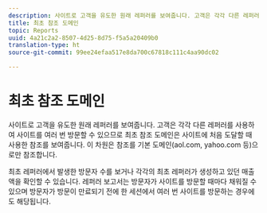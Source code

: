 ```yaml
---
description: 사이트로 고객을 유도한 원래 레퍼러를 보여줍니다. 고객은 각각 다른 레퍼러를 사용하여 사이트를 여러 번 방문할 수 있으므로 최초 참조 도메인은 사이트에 처음 도달할 때 사용한 참조를 보여줍니다. 이 차원은 참조를 기본 도메인(aol.com, yahoo.com 등)으로만 참조합니다.
title: 최초 참조 도메인
topic: Reports
uuid: 4a21c2a2-8507-4d25-8d75-f5a5a20409b0
translation-type: ht
source-git-commit: 99ee24efaa517e8da700c67818c111c4aa90dc02

---
```



# 최초 참조 도메인

사이트로 고객을 유도한 원래 레퍼러를 보여줍니다. 고객은 각각 다른 레퍼러를 사용하여 사이트를 여러 번 방문할 수 있으므로 최초 참조 도메인은 사이트에 처음 도달할 때 사용한 참조를 보여줍니다. 이 차원은 참조를 기본 도메인(aol.com, yahoo.com 등)으로만 참조합니다.

최초 레퍼러에서 발생한 방문자 수를 보거나 각각의 최초 레퍼러가 생성하고 있던 매출액을 확인할 수 있습니다. 레퍼러 보고서는 방문자가 사이트를 방문할 때마다 채워질 수 있으며 방문자가 방문이 만료되기 전에 한 세션에서 여러 번 사이트를 방문하는 경우에도 해당됩니다.
